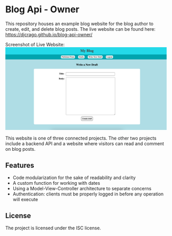 # Blog Api - Owner

This repository houses an example blog website for the blog author to create, edit, and delete blog posts.
The live website can be found here: https://djcrago.github.io/blog-api-owner/

Screenshot of Live Website:
![Screenshot of website this repository houses](./website-screenshot.png?raw=true 'Website Screenshot')

This website is one of three connected projects. The other two projects include a backend API and a website where visitors can read and comment on blog posts.

## Features

- Code modularization for the sake of readability and clarity
- A custom function for working with dates
- Using a Model-View-Controller architecture to separate concerns
- Authentication: clients must be properly logged in before any operation will execute

## License

The project is licensed under the ISC license.
